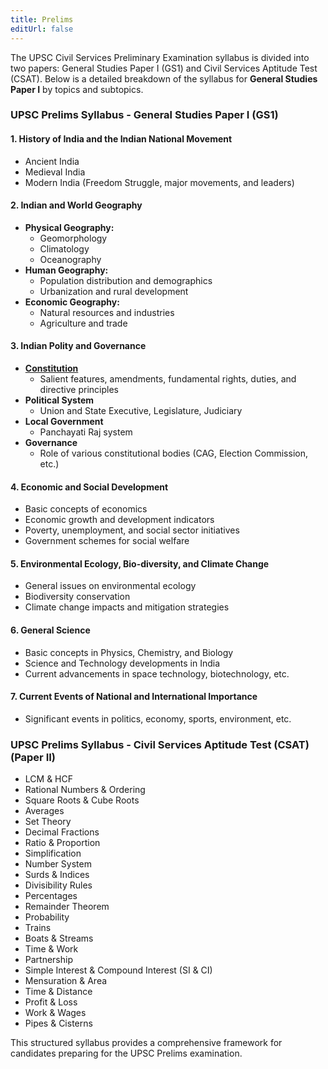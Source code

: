 ```yaml
---
title: Prelims
editUrl: false
---
```


The UPSC Civil Services Preliminary Examination syllabus is divided into two papers: General Studies Paper I (GS1) and Civil Services Aptitude Test (CSAT). Below is a detailed breakdown of the syllabus for **General Studies Paper I** by topics and subtopics.

### **UPSC Prelims Syllabus - General Studies Paper I (GS1)**

#### **1. History of India and the Indian National Movement**

* Ancient India
* Medieval India
* Modern India (Freedom Struggle, major movements, and leaders)

#### **2. Indian and World Geography**

* **Physical Geography:**
  * Geomorphology
  * Climatology
  * Oceanography
* **Human Geography:**
  * Population distribution and demographics
  * Urbanization and rural development
* **Economic Geography:**
  * Natural resources and industries
  * Agriculture and trade

#### **3. Indian Polity and Governance**

* **[Constitution](/upsc/polity/constitution)**
  * Salient features, amendments, fundamental rights, duties, and directive principles
* **Political System**
  * Union and State Executive, Legislature, Judiciary
* **Local Government**
  * Panchayati Raj system
* **Governance**
  * Role of various constitutional bodies (CAG, Election Commission, etc.)

#### **4. Economic and Social Development**

* Basic concepts of economics
* Economic growth and development indicators
* Poverty, unemployment, and social sector initiatives
* Government schemes for social welfare

#### **5. Environmental Ecology, Bio-diversity, and Climate Change**

* General issues on environmental ecology
* Biodiversity conservation
* Climate change impacts and mitigation strategies

#### **6. General Science**

* Basic concepts in Physics, Chemistry, and Biology
* Science and Technology developments in India
* Current advancements in space technology, biotechnology, etc.

#### **7. Current Events of National and International Importance**

* Significant events in politics, economy, sports, environment, etc.

### **UPSC Prelims Syllabus - Civil Services Aptitude Test (CSAT) (Paper II)**

* LCM & HCF
* Rational Numbers & Ordering
* Square Roots & Cube Roots
* Averages
* Set Theory
* Decimal Fractions
* Ratio & Proportion
* Simplification
* Number System
* Surds & Indices
* Divisibility Rules
* Percentages
* Remainder Theorem
* Probability
* Trains
* Boats & Streams
* Time & Work
* Partnership
* Simple Interest & Compound Interest (SI & CI)
* Mensuration & Area
* Time & Distance
* Profit & Loss
* Work & Wages
* Pipes & Cisterns

This structured syllabus provides a comprehensive framework for candidates preparing for the UPSC Prelims examination.

[^1]: <https://www.studyiq.com/articles/upsc-prelims-syllabus/>

[^2]: <https://testbook.com/ias-preparation/upsc-prelims-syllabus>

[^3]: <https://pwonlyias.com/upsc-prelims-syllabus/>

[^4]: <https://uploads.iasscore.in/pdf/UPSC_Syllabus_Prelims_092019.pdf>

[^5]: <https://forumias.com/blog/upsc-prelims-syllabus/>

[^6]: <https://vajiramandravi.com/upsc-syllabus/>

[^7]: <https://byjus.com/free-ias-prep/upsc-prelims-subject-wise-weightage/>

[^8]: <https://www.visionias.in/blog/english/upsc-prelims-gs-syllabus-pyq-focus-on-what-matters>
